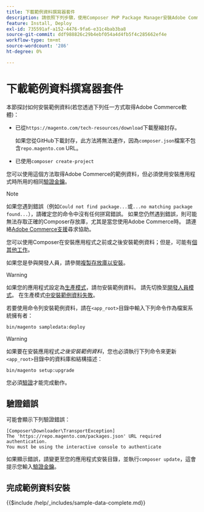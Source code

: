 ```yaml
---
title: 下載範例資料撰寫器套件
description: 請依照下列步驟，使用Composer PHP Package Manager安裝Adobe Commerce範例資料。
feature: Install, Deploy
exl-id: 735591af-a152-4476-9fa6-e31c4bab3ba8
source-git-commit: ddf988826c29b4ebf054a4d4fb5f4c285662ef4e
workflow-type: tm+mt
source-wordcount: '286'
ht-degree: 0%

---
```


# 下載範例資料撰寫器套件

本節探討如何安裝範例資料(若您透過下列任一方式取得Adobe Commerce軟體)：

* 已從`https://magento.com/tech-resources/download`下載壓縮封存。

  如果您從GitHub下載封存，此方法將無法運作，因為`composer.json`檔案不包含`repo.magento.com` URL。

* 已使用`composer create-project`

您可以使用這個方法取得Adobe Commerce的範例資料，但必須使用安裝應用程式時所用的相同[驗證金鑰](../prerequisites/authentication-keys.md)。

>[!NOTE]
>
>如果您遇到錯誤（例如`Could not find package...`或`...no matching package found...`），請確定您的命令中沒有任何拼寫錯誤。 如果您仍然遇到錯誤，則可能無法存取正確的Composer存放庫，尤其是當您使用Adobe Commerce時。 請連絡[Adobe Commerce支援](https://support.magento.com/hc/en-us)尋求協助。

您可以使用Composer在安裝應用程式之前或之後安裝範例資料；但是，可能有[個其他工作](remove-or-update.md)。

如果您是參與開發人員，請參閱[複製存放庫以安裝](git-repositories.md)。

>[!WARNING]
>
>如果您的應用程式設定為[生產模式](../../configuration/bootstrap/application-modes.md#production-mode)，請勿安裝範例資料。 請先切換至[開發人員模式](../../configuration/bootstrap/application-modes.md#developer-mode)。 在生產模式[中安裝範例資料失敗](https://support.magento.com/hc/en-us/articles/360033824571#symptom-production-mode-trouble-samp-prod-)。

若要使用命令列安裝範例資料，請在`<app_root>`目錄中輸入下列命令作為檔案系統擁有者：

```bash
bin/magento sampledata:deploy
```

>[!WARNING]
>
>如果要在安裝應用程式&#x200B;_之後安裝範例資料_，您也必須執行下列命令來更新`<app_root>`目錄中的資料庫和結構描述：

```bash
bin/magento setup:upgrade
```

您必須[驗證](../prerequisites/authentication-keys.md)才能完成動作。

## 驗證錯誤

可能會顯示下列驗證錯誤：

```terminal
[Composer\Downloader\TransportException]
The 'https://repo.magento.com/packages.json' URL required authentication.
You must be using the interactive console to authenticate
```

如果顯示錯誤，請變更至您的應用程式安裝目錄，並執行`composer update`，這會提示您輸入[驗證金鑰](../prerequisites/authentication-keys.md)。

## 完成範例資料安裝

{{$include /help/_includes/sample-data-complete.md}}
